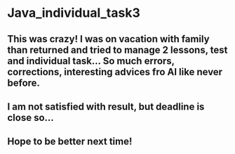 # Java_individual_task3
## This was crazy! I was on vacation with family than returned and tried to manage 2 lessons, test and individual task... So much errors, corrections, interesting advices fro AI like never before. 
## I am not satisfied with result, but deadline is close so...
## Hope to be better next time!
